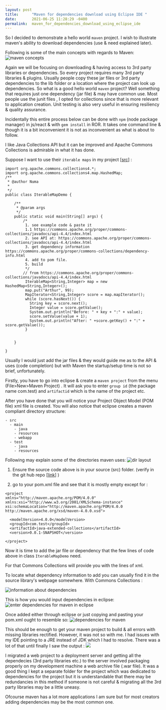```yaml
---
layout: post
title:      "Maven for dependencies download using Eclipse IDE "
date:       2021-06-25 11:28:29 -0400
permalink:  maven_for_dependencies_download_using_eclipse_ide
---
```





So I decided to demonstrate a hello world `maven` project. I wish to illustrate maven's ability to download dependencies (use & need explained later). 

Following is some of the main concepts with regards to Maven: 
![maven concepts](https://mrarthurwhite.github.io/java_extended_collections_maven_demo/imgs/mavenconcepts.jpg)

Again we will be focusing on downloading & having access to 3rd party libraries or dependencies. So every project requires many 3rd party libraries & plugins. Usually people copy these jar files or 3rd party dependencies to the lib folder or a location where the project can look up dependencies.  So what is a good hello world `maven` project? Well something that requires just one dependency (jar file) & may have common use. Most people use the junit files , I opted for collections since that is more relevant to application creation. Unit testing is also very useful in ensuring resiliency & quality assurance. 

Incidentally this entire process below can be done with `npm` (node package manager) in js/react & with `gem install` in ROR. It takes one command line & though it is a bit inconvenient it is not as inconvenient as what is about to follow.

I like Java Collections API but it can be improved and Apache Commons Collections is admirable in what it has done.

Suppose I want to use their `iterable maps` in my project [[src](https://github.com/mrarthurwhite/java_extended_collections_maven_demo)] :

```
import org.apache.commons.collections4.*;
import org.apache.commons.collections4.map.HashedMap;
/**
 * @author Numa
 *
 */
public class IterableMapDemo {

	/**
	 * @param args
	 */
	public static void main(String[] args) {
		/* 
		 1. see example code & paste it
		 1.1 https://commons.apache.org/proper/commons-collections/javadocs/api-4.4/index.html
		 2. see API at: https://commons.apache.org/proper/commons-collections/javadocs/api-4.4/index.html
		 3. get dependency information https://commons.apache.org/proper/commons-collections/dependency-info.html
		 4. add to pom file.
		 5. build
		 */
		// from https://commons.apache.org/proper/commons-collections/javadocs/api-4.4/index.html
		 IterableMap<String,Integer> map = new HashedMap<String,Integer>();
		 map.put("Arthur", 99);
		 MapIterator<String,Integer> score = map.mapIterator();
		 while (score.hasNext()) {
		   String key = score.next();
		   Integer value = score.getValue();
		   System.out.println("Before: " + key + ":" + value);
		   score.setValue(value + 1);
		   System.out.println("After: " +score.getKey() + ":" + score.getValue());
		 }
	
		
	}

}

```

Usually I would just add the jar files & they would guide me as to the API & uses (code completion) but with Maven the startup/setup time is not so brief, unfortunately. 

Firstly, you have to go into eclipse & create a `maven project` from the menu (File>New>Maven Project) .
It will ask you to enter `group id` (the package name com.test) and `artifactid` which is the name of the project etc.


After you have  done that you will notice your Project Object Model (POM file) xml file is created. You will also notice that eclipse creates a maven compliant directory structure: 
```
- src
  - main
    - java
    - resources
    - webapp
  - test
    - java
    - resources
```

Following may explain some of the directories maven uses:
![dir layout](https://mrarthurwhite.github.io/java_extended_collections_maven_demo/imgs/standarddirslayout.jpg)

1. Ensure the source code above is in your source (src) folder. (verify in the git hub repo [[link](https://github.com/mrarthurwhite/java_extended_collections_maven_demo)] ) 

2. go to your pom.xml file and see that it is mostly empty except for : 

```
<project 
xmlns="http://maven.apache.org/POM/4.0.0" 
xmlns:xsi="http://www.w3.org/2001/XMLSchema-instance" 
xsi:schemaLocation="http://maven.apache.org/POM/4.0.0 http://maven.apache.org/xsd/maven-4.0.0.xsd">

  <modelVersion>4.0.0</modelVersion>
  <groupId>com.test</groupId>
  <artifactId>java-extended-collections</artifactId>
  <version>0.0.1-SNAPSHOT</version>
  
</project>
```

Now it is time to add the jar file or dependency that the few lines of code above in class `IterableMapDemo` need.

For that Commons Collections  will provide you with the lines of xml.
	

To locate what dependency information to add you can usually find it in the source library's webpage somewhere. With Commons Collections : 

![information about dependencies](https://mrarthurwhite.github.io/java_extended_collections_maven_demo/imgs/mavendependencyinfo.jpg)


This is how you would input dependencies in eclipse:
	![enter dependencies for maven in eclipse](https://mrarthurwhite.github.io/java_extended_collections_maven_demo/imgs/adddependency.jpg)



Once added either through eclipse or just copying and pasting your pom.xml ought to resemble so: 
![dependencies for maven](https://mrarthurwhite.github.io/java_extended_collections_maven_demo/imgs/pomafter.jpg)


This should be enough to get your maven project to build & all errors with missing libraries rectified.  However, it was not so with me. I had issues with my IDE pointing to a JRE instead of JDK which I had to resolve. 
There was a lot of that until finally I saw the output : 
	![](https://mrarthurwhite.github.io/java_extended_collections_maven_demo/imgs/output.jpg)

I migrated a web project to a deployment server and getting all the dependecies (3rd party libraries etc.) to the server involved packaging properly on my development machine a web archive file (.war file). It was a good thing I kept a separate folder for the project which was dedicated to dependencies for the project but it is understandable that there may be redundancies in this method if someone is not careful & migrating all the 3rd party libraries may be a little uneasy.

Ofcourse maven has a lot more applications I am sure but for most creators  adding dependencies may be the most common one. 

